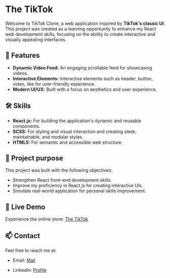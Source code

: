 # The TikTok

Welcome to TikTok Clone, a web application inspired by **TikTok's classic UI**. This project was created as a learning opportunity to enhance my React web development skills, focusing on the ability to create interactive and visually appealing interfaces.

## 🌟 Features

-   **Dynamic Video Feed:** An engaging scrollable feed for showcasing videos.
-   **Interactive Elements:** Interactive elements such as header, button, video, like for user-friendly experience.
-   **Modern UI/UX:** Built with a focus on aesthetics and user experience.

## 🛠 Skills

-   **React.js:** For building the application's dynamic and reusable components.
-   **SCSS:** For styling and visual interaction and creating sleek, maintainable, and modular styles.
-   **HTML5:** For semantic and accessible web structure.

## 🎯 Project purpose

This project was built with the following objectives:

-   Strengthen React front-end development skills.
-   Improve my proficiency in React.js for creating interactive UIs.
-   Simulate real-world application for personal skills improvement.

## 🔗 Live Demo

Experience the online store: [The TikTok](https://yue-baobao-98.github.io/The_TikTok_Clone/)

## 📫 Contact

Feel free to reach me at:

-   Email: [Mail](nguyenhuagiabao.98@gmail.com)

-   LinkedIn: [Profile](https://www.linkedin.com/in/bao-nguyen-nhgb98)
